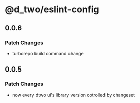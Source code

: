 # @d_two/eslint-config

## 0.0.6

### Patch Changes

- turborepo build command change

## 0.0.5

### Patch Changes

- now every dtwo ui's library version cotrolled by changeset

